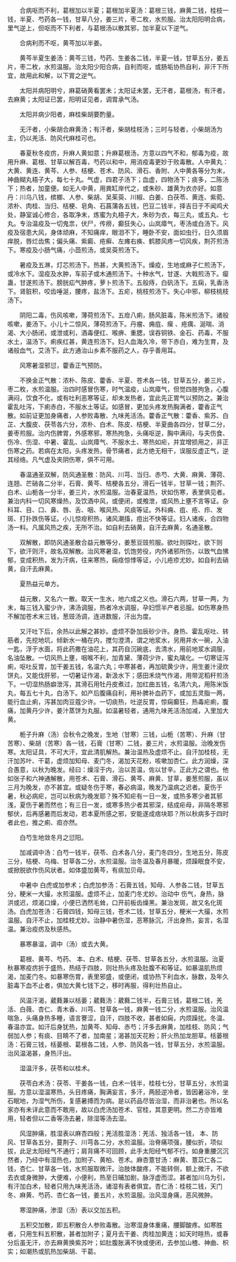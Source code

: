 <!-- { "loadSidebar": true } -->
　　合病呕而不利，葛根加以半夏；葛根加半夏汤：葛根三钱，麻黄二钱，桂枝一钱，半夏、芍药各一钱，甘草八分，姜三片，枣二枚，水煎服。治太阳阳明合病，里气逆上，但呕而不下利者，与葛根汤以散其邪，加半夏以下逆气。

　　合病利而不呕，黄芩加以半姜。

　　黄芩半夏生姜汤：黄芩三钱，芍药、生姜各二钱，半夏一钱，甘草五分，姜五片，枣二枚，水煎温服。治太阳少阳合病，自利而呕，或肠垢协热自利，非汗下所宜，故用此和解，以下胃之逆气。

　　太阳并病阳明兮，麻葛硝黄看罢未；太阳证未罢，无汗者，葛根汤，有汗者，去麻黄；太阳证已罢，阳明证见者，调胃承气汤。

　　太阳并病少阳者，麻桂柴胡要酌量。

　　无汗者，小柴胡合麻黄汤；有汗者，柴胡桂枝汤；三时与轻者，小柴胡汤为主，仍以羌活、防风代麻桂可也。

　　春夏秋冬疫疠，升麻人黄如意；升麻葛根汤，方意以四气不和，郁毒为疫，故用升麻、葛根、甘草以解百毒，芍药以和中，用消疫毒更妙于败毒散。人中黄丸：大黄、黄连、黄芩、人参、桔梗、苍术、防风、滑石、香附、人中黄各等分为末，神曲糊丸梧子大，每七十丸。气虚，四君子汤下；血虚，四物汤下；痰多，二陈汤下；热者，加童便。如无人中黄，用粪缸岸代之，或朱砂、雄黄为衣亦好。如意丹：川乌八钱，槟榔、人参、柴胡、吴茱萸、川椒、白姜、白茯苓、黄连、紫菀、浓朴、肉桂、当归、桔梗、皂角、石菖蒲各五钱，巴豆二钱半，择吉日于不闻鸡犬处，静室诚心修合，各取净末，炼蜜为丸梧子大，朱砂为衣，每三丸，或五丸、七丸。专治温疫及一切鬼祟，伏尸，传痨，癫狂失心，山岚瘴气，枣汤或白汤下。风疫及宿患大风，身体顽麻，不知痛痒，眼泪不下，睡卧不安，面如虫行，日久须眉痒脱，唇烂齿焦；偏头痛、紫癜、疮癣、左瘫右痪、鹤膝风疼一切风疾，荆芥煎汤下。寒疫及小肠气痛，小茴煎汤，或吴萸煎汤下。

　　暑疫及五淋，灯芯煎汤下。热甚，大黄煎汤下。燥疫，生地或麻子仁煎汤下，或冷水下。湿疫及水肿，车前子或木通煎汤下。十种水气，甘遂、大戟煎汤下。瘿蛊，甘遂煎汤下。膀胱疝气肿疼，萝卜煎汤下。五般痔，白矾汤下。五痫，乳香汤下。肾脏积，咬齿唾涎，腰疼，盐汤下。五疟，桃枝煎汤下。失心中邪，柳枝桃枝汤下。

　　阴阳二毒，伤风咳嗽，薄荷煎汤下。五疳八痢，肠风脏毒，陈米煎汤下。诸般咳嗽，姜汤下。小儿十二惊风，薄荷煎汤下。丹瘤、痈疽、瘰 、疮痍、涎喘、消渴、大小肠闭，或泄或利，酒毒便红、喉痹、重腮，误吞铜铁、金石、药毒，不服水土，温汤下。痢疾红甚，黄连煎汤下。妇人血海久冷，带下赤白，难为生育，及诸般血气，艾汤下。此方通治山乡素不服药之人，存乎善用耳。

　　风寒暑湿邪愆，藿香正气预防。

　　不换金正气散：浓朴、陈皮、藿香、半夏、苍术各一钱，甘草五分，姜三片，枣二枚，水煎温服。治四时感冒伤寒，时气温疫，山岚瘴气，但觉四肢拘急，心腹满闷，饮食不化，或有吐利恶寒等证，却未发热者，宜此先正胃气以预防之。兼治霍乱吐泻，下痢赤白，不服水土等证。如感冒，更加头疼发热胸满者，藿香正气散。如前证更加身痛者，人参败毒散、九味羌活汤。藿香正气散：藿香、紫苏、白芷、大腹皮、茯苓各六分，浓朴、白术、陈皮、桔梗、半夏曲各四分，甘草二分，姜枣煎服。治内伤脾胃，外感寒邪，寒热拘急，头痛呕逆，胸中满闷，与夫伤食、伤冷、伤湿、中暑、霍乱、山岚瘴气、不服水土、寒热如疟，并宜增损用之，非正伤寒之药。若病在太阳，头疼发热，骨节痛者，此方绝无相干，误服反虚正气，逆其经络。凡气虚及夹阴伤寒，俱不可用。

　　春温通圣双解，防风通圣散：防风、川芎、当归、赤芍、大黄、麻黄、薄荷、连翘、芒硝各二分半，石膏、黄芩、桔梗各五分，滑石一钱半，甘草一钱；荆芥、白术、山栀各一分半，姜三片，水煎温服。治春夏温热，状如伤寒，表里俱见者。兼治内科一切风寒燥热，及饮酒中风，或便闭，或飧泄，或风热上壅不言等证。杂科耳、目、口、鼻、唇、舌、咽、喉风热、风痰等证。外科痈、疽、疮、疖、发斑、打扑跌伤等证。小儿惊疳积热，诸风潮搐，痘出不快等证。妇人诸疾，合四物汤一料。凡属风热之疾，无所不治。如自利去硝黄，自汗去麻黄，名通圣散。

　　双解散，即防风通圣散合益元散等分，姜葱豆豉煎服。欲吐则探吐，欲下则下，欲汗则汗，故名双解散。治风寒暑湿，饥饱劳役，内外诸邪所伤，以致气血怫郁，变成积热，发为汗病，往来寒热，痫痉惊悸等证，小儿疮疹尤妙。如自利去硝黄，自汗去麻黄。

　　夏热益元单方。

　　益元散，又名六一散。取天一生水，地六成之义也。滑石六两，甘草一两，为末，每三钱入蜜少许，沸汤调服，热者冷水调服，孕妇惯半产者忌服。如伤寒身热不解加苍术末三钱，葱豉汤调，连进数服，汗出为度。

　　又汗吐下后，余热以此解之甚妙。虚烦不卧加辰砂少许。身热、霍乱呕吐、转筋者，先挖地坑，倾新水一桶在内，搅匀澄清，谓之地浆水，另用井水一碗，入油一匙，浮于水面，将此药撒在油花上，其药自沉碗底，去清水，用前地浆水调服，名油坠散。一切风热上壅，咽喉不利，加青黛、薄荷少许，蜜丸噙化。一切寒证泻痢，呕吐反胃，加干姜五钱，名温六丸；中寒甚者，再加硫黄少许，用生姜汁浸炊饼丸，又能伐肝邪，一切暑证作渴，新汲水下；感田禾烧气作渴，用带泥稻秆煎汤下。一切湿热肠癖泄泻，其滑石用牡丹皮煮过，加红曲五钱，名清六丸，用陈米饭丸，每五七十丸，白汤下。如产后腹痛自利，用补脾补血药下，或加五灵脂一两，能行血止痢，泻甚加肉豆蔻少许。一切痰热，吐逆反胃，惊痫癫狂，热毒疟痢，腹痛，加黄丹少许，姜汁蒸饼为丸服。如温暑轻者，通用九味羌活汤加减，入里加大黄。

　　栀子升麻（汤）合秋令之晚发，生地（甘寒）三钱，山栀（苦寒）、升麻（甘苦寒）、柴胡（苦寒）各一钱，石膏（甘寒）二钱，姜三片，水煎温服。治晚发伤寒。太阳证具，不可大汗，宜此清肌解热。兼治温热及虚烦不止。自汗加桂枝，无汗加苏叶、干葛，虚烦加知母、麦门冬，渴加天花粉，咳嗽加杏仁。此方润燥，深合愚意，以秋为晚发。经曰：燥淫于内，治以苦温，佐以甘辛。正此方之谓也。他如张子和六神通解散，用苍术、石膏、滑石、黄芩、麻黄、甘草，姜葱煎服，虽以三月为晚发，亦不甚宜。或疑冬伤于寒，春必病温，晚发乃温病之迟者。夏伤于暑，秋必病疟，岂可以秋病为晚发耶？殊不知疟有一日一发，或热多寒少者其邪浅，夏伤于暑而然也；有三日一发，或寒多热少者其邪深，结成疟母，非隔冬寒邪郁伏，后再感暑而后发动，若本夏所感之邪，安能遂成痞块耶？所以秋病多于四时者此也，推之痢、疸亦然。

　　白芍生地敛冬月之愆阳。

　　加减调中汤：白芍一钱半，茯苓、白术各八分，麦门冬四分，生地五分，陈皮三分，桔梗、乌梅、甘草各二分，水煎温服。治冬温及春月暴暖，烦躁眠食不安，或掀脱欲作伤风状者。如体盛加黄芩，有痰加贝母。

　　中暑中 白虎或加参术；白虎加参汤：石膏五钱，知母、人参各二钱，甘草五分，粳米一大撮，水煎温服。虚烦不止，加麦门冬尤妙。治动中 伤气，身热，脉洪或迟，烦渴口燥，小便已洒然毛耸，口开前板齿燥黑。兼治发斑，故又名化斑汤。白虎加苍汤：石膏四钱，知母三钱，苍术二钱，甘草五分，粳米一大撮，水煎温服。自汗不止，加桂枝尤妙。治静中暑伤湿，恶寒脉沉，汗出身热，妄言，名湿温。兼治疫疠及秋感热。

　　暴寒暴温，调中（汤）或去大黄。

　　葛根、黄芩、芍药、 本、白术、桔梗、茯苓、甘草各五分，水煎温服。治夏秋暴寒疫疠折于盛热，热结于四肢，则壮热头疼及肚腹不和等证。如暴温肌热烦渴，加麦门冬。如暴寒伤胃，表里邪盛，或便闭，或协热下利血水，脉数，及年久脏毒下血不止者，俱加大黄七钱下之，移时再服，得利壮热自止。

　　风温汗渴，葳蕤兼以栝蒌；葳蕤汤：葳蕤二钱半，石膏三钱，葛根二钱，羌活、白薇、杏仁、青木香、川芎、甘草各一钱，麻黄一钱二分，水煎温服。治风温喘急，头痛身热多睡，语言謇涩，自汗，四肢不收，甚者如痫，内烦躁扰。冬温、春温亦宜。如汗后身犹热，加黄芩、知母、赤芍；汗多去麻黄，加桂枝、防风；气弱加人参；有痰、目睛不了者，加南星；渴甚加天花粉；肝火热加龙胆草。栝蒌根汤：石膏三钱，栝蒌根、葛根各二钱，人参、防风各一钱，甘草五分，水煎温服。治风温渴甚，身热汗出。

　　湿温汗多，茯苓和以桂术。

　　茯苓白术汤：茯苓、干姜各一钱，白术一钱半，桂枝七分，甘草五分，水煎温服。方意以湿温寒热，头目疼痛，胸满妄言，多汗，两胫逆冷者，皆因暑浴冷，坐石眠地，为湿气所伤，复感暑搏而为病。是以药品尽皆治湿，而非治暑也。所以名家亦有未详此意而不敢用，故以白虎汤加苍术、官桂，其意更明。然二方亦皆难用，轻者但以二香等汤去暑，除湿等汤去湿。

　　风湿肿痛，胜湿表以麻杏四般；羌活胜湿汤：羌活、独活各一钱， 本、防风、甘草各五分，蔓荆子、川芎各二分，水煎温服。治脊痛项强，腰似折，项似拔，此足太阳经气不通行；肩背痛不可回顾，此手太阳经气郁不行。如身重腰沉沉然者，乃经中有湿热也，加附子、黄柏、苍术。麻杏薏甘汤：麻黄、薏苡仁各二钱，杏仁、甘草各一钱，水煎服取微汗。治肢体酸疼，不能转侧，额上微汗，不欲去衣或身微肿，大便难，小便利，热至日晡加剧，脉浮虚而涩。甚者加川乌为引，有汗加白术，轻者只用九味羌活汤，诸湿有表者俱宜。杏仁汤：桂枝二钱，天门冬、麻黄、芍药、杏仁各一钱，姜五片，水煎温服。治风湿身痛，恶风微肿。

　　寒湿肿痛，渗湿（汤）表以交加五积。

　　五积交加散，即五积散合人参败毒散。治寒湿身体重痛，腰脚酸疼。如寒胜者，只用生料五积散，甚者加附子；夏月去干姜、肉桂加黄连；如天时暄热，或春分后虽无汗，亦去麻黄换紫苏叶；如肚腹胀满不快或便闭，去参加山楂、神曲、枳实；如潮热或肌热加柴胡、干葛。

